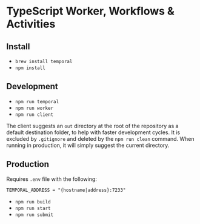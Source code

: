 # TypeScript Worker, Workflows & Activities

## Install

-   `brew install temporal`
-   `npm install`

## Development

-   `npm run temporal`
-   `npm run worker`
-   `npm run client`

The client suggests an `out` directory at the root of the repository as a default destination folder, to help with faster development cycles. It is excluded by `.gitignore` and deleted by the `npm run clean` command. When running in production, it will simply suggest the current directory.

## Production

Requires `.env` file with the following:

```
TEMPORAL_ADDRESS = "{hostname|address}:7233"
```

-   `npm run build`
-   `npm run start`
-   `npm run submit`
